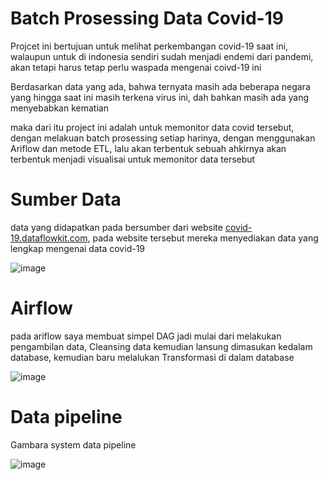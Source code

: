 # Batch Prosessing Data Covid-19
Projcet ini bertujuan untuk melihat perkembangan covid-19 saat ini, walaupun untuk di indonesia sendiri sudah menjadi endemi dari pandemi, akan tetapi harus tetap perlu waspada mengenai coivd-19 ini

Berdasarkan data yang ada, bahwa ternyata masih ada beberapa negara yang hingga saat ini masih terkena virus ini, dah bahkan masih ada yang menyebabkan kematian

maka dari itu project ini adalah untuk memonitor data covid tersebut, dengan melakuan batch prosessing setiap harinya, dengan menggunakan Ariflow dan metode ETL, lalu akan terbentuk sebuah ahkirnya akan terbentuk menjadi visualisai untuk memonitor data tersebut

# Sumber Data
data yang didapatkan pada bersumber dari website [covid-19.dataflowkit.com](https://covid-19.dataflowkit.com/), pada website tersebut mereka menyediakan data yang lengkap mengenai data covid-19  

![image](https://github.com/KyvCR/ELT_Coivd-19/assets/127940133/6f7f963e-72ed-4a7c-9ff8-69f24a290737)

# Airflow
pada ariflow saya membuat simpel DAG jadi mulai dari melakukan pengambilan data, Cleansing data kemudian lansung dimasukan kedalam database, kemudian baru melalukan Transformasi di dalam database 


![image](https://github.com/KyvCR/ELT_Coivd-19/assets/127940133/03319014-131b-4a90-8797-6d3101cd8434)

# Data pipeline
Gambara system data pipeline

![image](https://github.com/KyvCR/ELT_Coivd-19/assets/127940133/6f707789-176d-4469-8a84-dbd6b72ac2fe)




